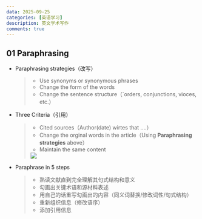```yaml
---
data: 2025-09-25
categories: [英语学习]
description: 英文学术写作
comments: true
---
```


## 01 Paraphrasing

- Paraphrasing strategies（改写）

  >- Use synonyms or synonymous phrases
  >- Change the form of the words
  >- Change the sentence structure（`orders, conjunctions, vioces, etc.）

- Three Criteria（引用）

  > - Cited sources（Author(date) wirtes that ....）
  > - Change the orginal words in the article（Using **Paraphrasing strategies** above）
  > - Maintain the same content
  >
  > <img src="https://cdn.jsdelivr.net/gh/HungrySemiconductor/Pic@update/English_Learning"/>

- Paraphrase in 5 steps

  > - 熟读文献直到完全理解其句式结构和意义
  > - 勾画出关键术语和源材料表述
  > - 用自己的话重写勾画出的内容（同义词替换/修改词性/句式结构）
  > - 重新组织信息（修改语序）
  > - 添加引用信息